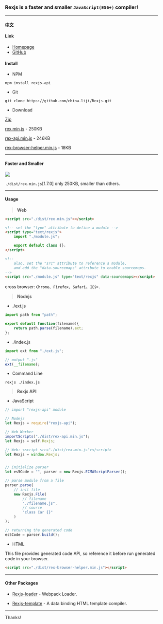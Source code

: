 ### Rexjs is a faster and smaller `JavaScript(ES6+)` compiler!

------

#### [中文](https://github.com/china-liji/Rexjs/blob/master/doc/read-me/chinese.md)

#### Link
* [Homepage](https://china-liji.github.io/Rexjs.org)
* [GitHub](https://github.com/china-liji/Rexjs)

#### Install
* NPM
```
npm install rexjs-api
```

* Git
```
git clone https://github.com/china-liji/Rexjs.git
```

* Download

[Zip](https://github.com/china-liji/Rexjs/archive/master.zip)

[rex.min.js](https://raw.githubusercontent.com/china-liji/Rexjs/master/./dist/rex.min.js) - 250KB

[rex-api.min.js](https://raw.githubusercontent.com/china-liji/Rexjs/master/./dist/rex-api.min.js) - 246KB

[rex-browser-helper.min.js](https://raw.githubusercontent.com/china-liji/Rexjs/master/./dist/rex-browser-helper.min.js) - 18KB

-----

#### Faster and Smaller
![](https://raw.githubusercontent.com/china-liji/Rexjs/master/doc/image/compare.jpg)

`./dist/rex.min.js`[1.7.0] only 250KB, smaller than others.

-----

#### Usage

> **Web**
```html
<script src="./dist/rex.min.js"></script>

<!-- set the "type" attribute to define a module -->
<script type="text/rexjs">
	import "./module.js";

	export default class {};
</script>

<!--
	also, set the "src" attribute to reference a module,
	and add the "data-sourcemaps" attribute to enable sourcemaps.
-->
<script src="./module.js" type="text/rexjs" data-sourcemaps></script>
```
cross browser: `Chrome`、`Firefox`、`Safari`、`IE9+`.

> **Nodejs**

* ./ext.js
```js
import path from "path";

export default function(filename){
	return path.parse(filename).ext;
};
```

* ./index.js
```js
import ext from "./ext.js";

// output ".js"
ext(__filename);
```

* Command Line
```
rexjs ./index.js
```

> **Rexjs API**

* JavaScript
```js
// import "rexjs-api" module

// Nodejs
let Rexjs = require("rexjs-api");

// Web Worker
importScripts("./dist/rex-api.min.js");
let Rexjs = self.Rexjs;

// Web: <script src="./dist/rex.min.js"></script>
let Rexjs = window.Rexjs;


// initialize parser
let es5Code = "", parser = new Rexjs.ECMAScriptParser();

// parse module from a file
parser.parse(
	// init file
	new Rexjs.File(
		// filename
		"./filename.js",
		// source
		"class Car {}"
	)
);

// returning the generated code
es5Code = parser.build();
```

* HTML

This file provides generated code API, so reference it before run generated code in your browser.
```html
<script src="./dist/rex-browser-helper.min.js"></script>
```

-----

#### Other Packages

* [Rexjs-loader](https://github.com/china-liji/Rexjs-loader) - Webpack Loader.

* [Rexjs-template](https://github.com/china-liji/Rexjs-template) - A data binding HTML template compiler.

-----

Thanks!